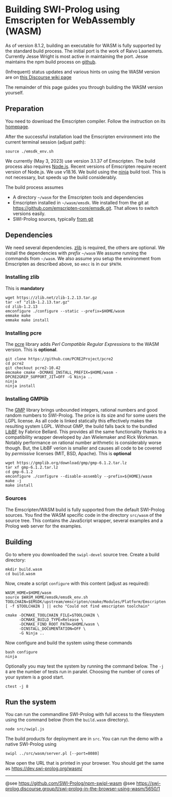 # Building SWI-Prolog using Emscripten for WebAssembly (WASM)

As  of  version  8.1.2,  building  an executable  for  WASM  is  fully
supported by the standard build process.  The initial port is the work
of  Raivo  Laanemets.   Currently  Jesse  Wright  is  most  active  in
maintaining  the  port.  Jesse  maintains  the  npm build  process  on
[github](https://github.com/SWI-Prolog/npm-swipl-wasm).

(Infrequent) status updates and various hints on using the WASM version
are on [this Discourse wiki page](https://swi-prolog.discourse.group/t/swi-prolog-in-the-browser-using-wasm/5650/1)

The  remainder of  this  page  guides you  through  building the  WASM
version yourself.


## Preparation

You need to  download the Emscripten compiler.  Follow the instruction
on                                                                 its
[homepage](http://kripken.github.io/emscripten-site/docs/getting_started/downloads.html).

After the successful installation load the Emscripten environment into
the current terminal session (adjust path):

    source ./emsdk_env.sh

We  currently (May  3, 2023)  use version  3.1.37 of  Emscripten.  The
build  process also  requires [Node.js](https://nodejs.org/).   Recent
versions  of Emscripten  require recent  version of  Node.js.  We  use
v18.16.   We build  using the  [ninja](https://ninja-build.org/) build
tool.  This is not necessary, but speeds up the build considerably.

The build process assumes

  - A directory `~/wasm` for the Emscripten tools and dependencies
  - Emscripten installed in `~/wasm/emsdk`.  We installed from the
    git at https://github.com/emscripten-core/emsdk.git.  That
	allows to switch versions easily.
  - SWI-Prolog sources, typically [from git](https://github.com/SWI-Prolog/swipl-devel)


## Dependencies

We need several  dependencies.  [zlib](https://zlib.net/) is required,
the others  are optional.  We  install the dependencies  with _prefix_
`~/wasm` We assume running the commands from `~/wasm`.  We also assume
you  setup the  environment  from Emscripten  as  described above,  so
`emcc` is in our `$PATH`.

### Installing zlib

This is __mandatory__

    wget https://zlib.net/zlib-1.2.13.tar.gz
    tar -xf "zlib-1.2.13.tar.gz"
    cd zlib-1.2.13
    emconfigure ./configure --static --prefix=$HOME/wasm
    emmake make
    emmake make install

### Installing pcre

The  [pcre](https://www.pcre.org/)   library  adds   _Perl  Compatible
Regular Expressions_ to the WASM version.  This is __optional__.

    git clone https://github.com/PCRE2Project/pcre2
    cd pcre2
    git checkout pcre2-10.42
    emcmake cmake -DCMAKE_INSTALL_PREFIX=$HOME/wasm -DPCRE2GREP_SUPPORT_JIT=OFF -G Ninja ..
    ninja
    ninja install

### Installing GMPlib

The  [GMP](https://gmplib.org/)  library  brings  unbounded  integers,
rational numbers and good random  numbers to SWI-Prolog.  The price is
its size and for  some users the LGPL license.  As  all code is linked
statically this effectively makes  the resulting system LGPL.  Without
GMP,     the      build     falls     back     to      the     bundled
[LibBF](https://bellard.org/libbf/) by Fabrice Bellard.  This provides
all the same functionality thanks to a compatibility wrapper developed
by Jan Wielemaker  and Rick Workman.  Notably  performance on rational
number arithmetic is considerably worse though.  But, the LibBF verion
is smaller and causes all code  to be covered by _permissive_ licenses
(MIT, BSD, Apache).   This is __optional__

    wget https://gmplib.org/download/gmp/gmp-6.1.2.tar.lz
    tar xf gmp-6.1.2.tar.lz
    cd gmp-6.1.2
    emconfigure ./configure --disable-assembly --prefix=${HOME}/wasm
    make -j
    make install


### Sources

The  Emscripten/WASM  build  is   fully  supported  from  the  default
SWI-Prolog sources.  You find the  WASM specific code in the directory
`src/wasm` of the source tree.   This contains the JavaScript wrapper,
several examples and a Prolog web server for the examples.


## Building

Go to  where you downloaded  the `swipl-devel` source tree.   Create a
build directory:

    mkdir build.wasm
    cd build.wasm

Now, create a script `configure` with this content (adjust as required):

```
WASM_HOME=$HOME/wasm
source $WASM_HOME/emsdk/emsdk_env.sh
TOOLCHAIN=$EMSDK/upstream/emscripten/cmake/Modules/Platform/Emscripten.cmake
[ -f $TOOLCHAIN ] || echo "Could not find emscripten toolchain"

cmake -DCMAKE_TOOLCHAIN_FILE=$TOOLCHAIN \
      -DCMAKE_BUILD_TYPE=Release \
      -DCMAKE_FIND_ROOT_PATH=$HOME/wasm \
      -DINSTALL_DOCUMENTATION=OFF \
      -G Ninja ..
```

Now configure and build the system using these commands

    bash configure
    ninja

Optionally you may test the system  by running the command below.  The
`-j 8` are the number of tests run in paralel.  Choosing the number of
cores of your system is a good start.

    ctest -j 8


## Run the system

You  can  run the  commandline  SWI-Prolog  with  full access  to  the
filesystem using the command below (from the `build.wasm` directory).

    node src/swipl.js

The build products for deployment are  in `src`.  You can run the demo
with a native SWI-Prolog using

    swipl ../src/wasm/server.pl [--port=8080]

Now open the URL that is printed  in your browser.  You should get the
same as https://dev.swi-prolog.org/wasm/

---
@see https://github.com/SWI-Prolog/npm-swipl-wasm
@see https://swi-prolog.discourse.group/t/swi-prolog-in-the-browser-using-wasm/5650/1
